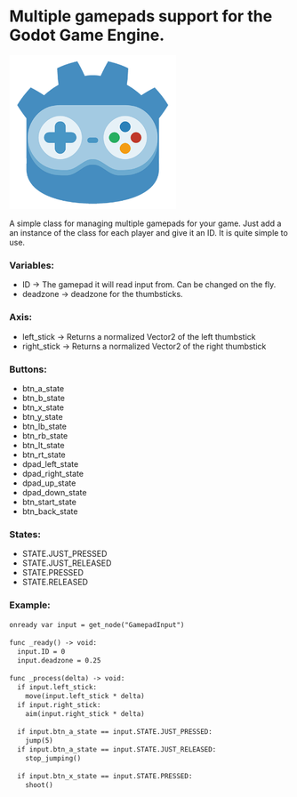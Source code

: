 # Multiple gamepads support for the Godot Game Engine.

<img src="https://github.com/tomankirilov/Godot-Multple-Gamepads-Input/blob/main/GodotInput.png" width="300">

A simple class for managing multiple gamepads for your game.
Just add a an instance of the class for each player and give it an ID.
It is quite simple to use.

### Variables:
 * ID -> The gamepad it will read input from. Can be changed on the fly.
 * deadzone -> deadzone for the thumbsticks.

### Axis:
 * left_stick  -> Returns a normalized Vector2 of the left thumbstick
 * right_stick -> Returns a normalized Vector2 of the right thumbstick

### Buttons:
 * btn_a_state
 * btn_b_state
 * btn_x_state
 * btn_y_state
 * btn_lb_state
 * btn_rb_state
 * btn_lt_state
 * btn_rt_state
 * dpad_left_state
 * dpad_right_state
 * dpad_up_state
 * dpad_down_state
 * btn_start_state
 * btn_back_state

### States:
 * STATE.JUST_PRESSED
 * STATE.JUST_RELEASED
 * STATE.PRESSED
 * STATE.RELEASED
 
### Example:
```
onready var input = get_node("GamepadInput")

func _ready() -> void:
  input.ID = 0
  input.deadzone = 0.25

func _process(delta) -> void:
  if input.left_stick:
    move(input.left_stick * delta)
  if input.right_stick:
    aim(input.right_stick * delta)
  
  if input.btn_a_state == input.STATE.JUST_PRESSED:
    jump(5)
  if input.btn_a_state == input.STATE.JUST_RELEASED:
    stop_jumping()

  if input.btn_x_state == input.STATE.PRESSED:
    shoot() 
